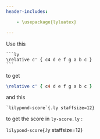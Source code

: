 ```yaml
---
header-includes:

    - \usepackage{lyluatex}

---
```



Use this

~~~~~~
```ly
\relative c' { c4 d e f g a b c }
```
~~~~~~

to get

```ly
\relative c' { c4 d e f g a b c }
```

and this

~~~~~~
`lilypond-score`{.ly staffsize=12}
~~~~~~

to get the score in `ly-score.ly` :

`lilypond-score`{.ly staffsize=12}
